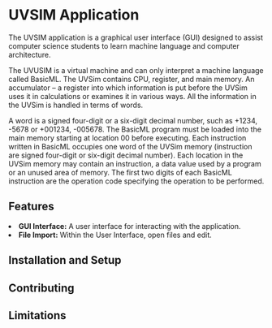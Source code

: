 <h1>UVSIM Application</h1>
The UVSIM application is a graphical user interface (GUI) designed to assist computer science students to learn machine language and computer architecture. 

The UVUSIM is a virtual machine and can only interpret a machine language called BasicML. 
The UVSim contains CPU, register, and main memory. An accumulator – a register into which information is put before the UVSim uses it in calculations or examines it in various ways. All the information in the UVSim is handled in terms of words.

A word is a signed four-digit or a six-digit decimal number, such as +1234, -5678 or +001234, -005678. The BasicML program must be loaded into the main memory starting at location 00 before executing. Each instruction written in BasicML occupies one word of the UVSim memory (instruction are signed four-digit or six-digit decimal number). Each location in the UVSim memory may contain an instruction, a data value used by a program or an unused area of memory. The first two digits of each BasicML instruction are the operation code specifying the operation to be performed.

<h2>Features</h2>
<li><strong>GUI Interface:</strong> A user interface for interacting with the application.</li>
<li><strong>File Import:</strong> Within the User Interface, open files and edit.</li>

<h2>Installation and Setup</h2>

<h2>Contributing</h2>

<h2>Limitations</h2>
